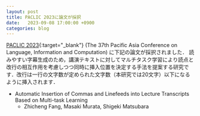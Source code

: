 ```yaml
---
layout: post
title: PACLIC 2023に論文が採択
date:   2023-09-08 17:00:00 +0900
categories: blog
---
```


[PACLIC 2023](https://paclic2023.github.io/ "PACLIC 2023"){:target="_blank"} (The 37th Pacific Asia Conference on Language, Information and Computation) に下記の論文が採択されました．
読みやすい字幕生成のため，講演テキストに対してマルチタスク学習により読点と改行の相互作用を考慮しつつ同時に挿入位置を決定する手法を提案する研究です．改行は一行の文字数が定められた文字数（本研究では20文字）以下になるように挿入されます．
- Automatic Insertion of Commas and Linefeeds into Lecture Transcripts Based on Multi-task Learning
  - Zhicheng Fang, Masaki Murata, Shigeki Matsubara

